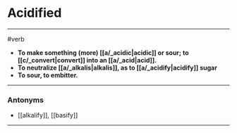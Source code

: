 # Acidified
---
#verb
- **To make something (more) [[a/_acidic|acidic]] or sour; to [[c/_convert|convert]] into an [[a/_acid|acid]].**
- **To neutralize [[a/_alkalis|alkalis]], as to [[a/_acidify|acidify]] sugar**
- **To sour, to embitter.**
---
### Antonyms
- [[alkalify]], [[basify]]
---
